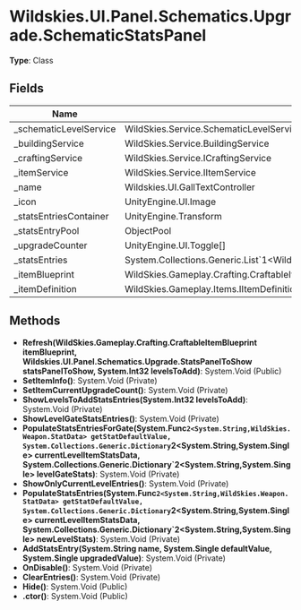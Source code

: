 ﻿# Wildskies.UI.Panel.Schematics.Upgrade.SchematicStatsPanel

**Type**: Class

## Fields

| Name | Type | Access |
|------|------|--------|
| _schematicLevelService | WildSkies.Service.SchematicLevelService.ISchematicLevelService | Private |
| _buildingService | WildSkies.Service.BuildingService | Private |
| _craftingService | WildSkies.Service.ICraftingService | Private |
| _itemService | WildSkies.Service.IItemService | Private |
| _name | Wildskies.UI.GallTextController | Private |
| _icon | UnityEngine.UI.Image | Private |
| _statsEntriesContainer | UnityEngine.Transform | Private |
| _statsEntryPool | ObjectPool | Private |
| _upgradeCounter | UnityEngine.UI.Toggle[] | Private |
| _statsEntries | System.Collections.Generic.List`1<Wildskies.UI.Panel.Schematics.Upgrade.SchematicsStatsEntry> | Private |
| _itemBlueprint | WildSkies.Gameplay.Crafting.CraftableItemBlueprint | Private |
| _itemDefinition | WildSkies.Gameplay.Items.IItemDefinition | Private |

## Methods

- **Refresh(WildSkies.Gameplay.Crafting.CraftableItemBlueprint itemBlueprint, Wildskies.UI.Panel.Schematics.Upgrade.StatsPanelToShow statsPanelToShow, System.Int32 levelsToAdd)**: System.Void (Public)
- **SetItemInfo()**: System.Void (Private)
- **SetItemCurrentUpgradeCount()**: System.Void (Private)
- **ShowLevelsToAddStatsEntries(System.Int32 levelsToAdd)**: System.Void (Private)
- **ShowLevelGateStatsEntries()**: System.Void (Private)
- **PopulateStatsEntriesForGate(System.Func`2<System.String,WildSkies.Weapon.StatData> getStatDefaultValue, System.Collections.Generic.Dictionary`2<System.String,System.Single> currentLevelItemStatsData, System.Collections.Generic.Dictionary`2<System.String,System.Single> levelGateStats)**: System.Void (Private)
- **ShowOnlyCurrentLevelEntries()**: System.Void (Private)
- **PopulateStatsEntries(System.Func`2<System.String,WildSkies.Weapon.StatData> getStatDefaultValue, System.Collections.Generic.Dictionary`2<System.String,System.Single> currentLevelItemStatsData, System.Collections.Generic.Dictionary`2<System.String,System.Single> newLevelStats)**: System.Void (Private)
- **AddStatsEntry(System.String name, System.Single defaultValue, System.Single upgradedValue)**: System.Void (Private)
- **OnDisable()**: System.Void (Private)
- **ClearEntries()**: System.Void (Private)
- **Hide()**: System.Void (Public)
- **.ctor()**: System.Void (Public)

